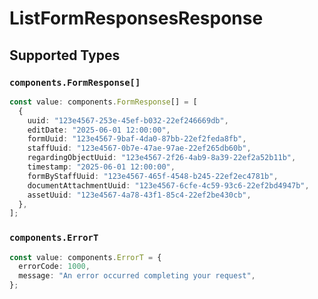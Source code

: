 # ListFormResponsesResponse


## Supported Types

### `components.FormResponse[]`

```typescript
const value: components.FormResponse[] = [
  {
    uuid: "123e4567-253e-45ef-b032-22ef246669db",
    editDate: "2025-06-01 12:00:00",
    formUuid: "123e4567-9baf-4da0-87bb-22ef2feda8fb",
    staffUuid: "123e4567-0b7e-47ae-97ae-22ef265db60b",
    regardingObjectUuid: "123e4567-2f26-4ab9-8a39-22ef2a52b11b",
    timestamp: "2025-06-01 12:00:00",
    formByStaffUuid: "123e4567-465f-4548-b245-22ef2ec4781b",
    documentAttachmentUuid: "123e4567-6cfe-4c59-93c6-22ef2bd4947b",
    assetUuid: "123e4567-4a78-43f1-85c4-22ef2be430cb",
  },
];
```

### `components.ErrorT`

```typescript
const value: components.ErrorT = {
  errorCode: 1000,
  message: "An error occurred completing your request",
};
```

